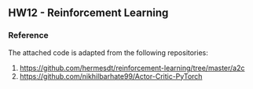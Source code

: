 ## HW12 - Reinforcement Learning
### Reference
The attached code is adapted from the following repositories:
1. https://github.com/hermesdt/reinforcement-learning/tree/master/a2c
2. https://github.com/nikhilbarhate99/Actor-Critic-PyTorch
